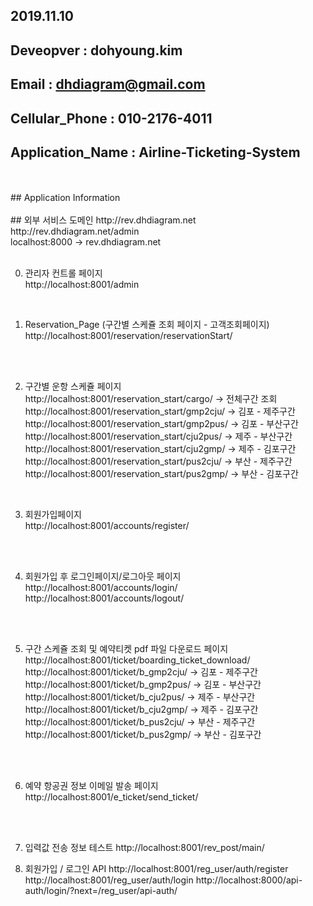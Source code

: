 ## 2019.11.10<br>
## Deveopver : dohyoung.kim<br>
## Email : dhdiagram@gmail.com<br>
## Cellular_Phone : 010-2176-4011<br>
## Application_Name : Airline-Ticketing-System<br>
<br>
<br>
## Application Information<br>
<br>
## 외부 서비스 도메인
http://rev.dhdiagram.net<br>
http://rev.dhdiagram.net/admin<br>
localhost:8000 -> rev.dhdiagram.net<br>
<br>

0. 관리자 컨트롤 페이지<br>
http://localhost:8001/admin<br>
<br>

1. Reservation_Page (구간별 스케쥴 조회 페이지 - 고객조회페이지)<br>
http://localhost:8001/reservation/reservationStart/<br>

<br>
<br>

2. 구간별 운항 스케쥴 페이지<br>
http://localhost:8001/reservation_start/cargo/ -> 전체구간 조회<br>
http://localhost:8001/reservation_start/gmp2cju/ -> 김포 - 제주구간<br>
http://localhost:8001/reservation_start/gmp2pus/ -> 김포 - 부산구간<br>
http://localhost:8001/reservation_start/cju2pus/ -> 제주 - 부산구간<br>
http://localhost:8001/reservation_start/cju2gmp/ -> 제주 - 김포구간<br>
http://localhost:8001/reservation_start/pus2cju/ -> 부산 - 제주구간<br>
http://localhost:8001/reservation_start/pus2gmp/ -> 부산 - 김포구간<br>
<br>

3. 회원가입페이지<br>
http://localhost:8001/accounts/register/<br>
<br>
<br>

4. 회원가입 후 로그인페이지/로그아웃 페이지<br>
http://localhost:8001/accounts/login/<br>
http://localhost:8001/accounts/logout/<br>
<br>
<br>

5. 구간 스케쥴 조회 및 예약티켓 pdf 파일 다운로드 페이지<br>
http://localhost:8001/ticket/boarding_ticket_download/<br>
http://localhost:8001/ticket/b_gmp2cju/ -> 김포 - 제주구간<br>
http://localhost:8001/ticket/b_gmp2pus/ -> 김포 - 부산구간<br>
http://localhost:8001/ticket/b_cju2pus/ -> 제주 - 부산구간<br>
http://localhost:8001/ticket/b_cju2gmp/ -> 제주 - 김포구간<br>
http://localhost:8001/ticket/b_pus2cju/ -> 부산 - 제주구간<br>
http://localhost:8001/ticket/b_pus2gmp/ -> 부산 - 김포구간<br>
<br>
<br>

6. 예약 항공권 정보 이메일 발송 페이지
http://localhost:8001/e_ticket/send_ticket/
<br>
<br>

7. 입력값 전송 정보 테스트
http://localhost:8001/rev_post/main/


8. 회원가입 / 로그인 API
http://localhost:8001/reg_user/auth/register
http://localhost:8001/reg_user/auth/login
http://localhost:8000/api-auth/login/?next=/reg_user/api-auth/





